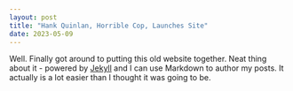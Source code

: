 ```yaml
---
layout: post
title: "Hank Quinlan, Horrible Cop, Launches Site"
date: 2023-05-09
---
```


Well. Finally got around to putting this old website together. Neat thing about it - powered by [Jekyll](http://jekyllrb.com) and I can use Markdown to author my posts. It actually is a lot easier than I thought it was going to be.

